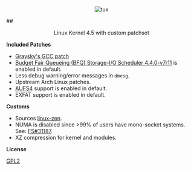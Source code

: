 
<p align="center">
  <img src="http://i.imgur.com/BbD1jGBl.jpg" alt="tux"/>
</p>

##<p align="center">Linux Kernel 4.5 with custom patchset<br/></p>

**Included Patches**

 - [Graysky's GCC patch](https://github.com/graysky2/kernel_gcc_patch)
 - [Budget Fair Queueing (BFQ) Storage-I/O Scheduler 4.4.0-v7r11](http://algo.ing.unimo.it/people/paolo/disk_sched/sources.php) is enabled in default.
 - Less debug warning/error messages in `dmesg`.
 - Upstream Arch Linux patches.
 - [AUFS4](http://aufs.sourceforge.net/) support is enabled in default.
 - EXFAT support is enabled in default.
 
**Customs**

 - Sources [linux-zen](https://github.com/zen-kernel/zen-kernel).
 - NUMA is disabled since >99% of users have mono-socket systems. See: [FS#31187](https://bugs.archlinux.org/task/31187).
 - XZ compression for kernel and modules.

**License**

[GPL2](https://www.gnu.org/licenses/gpl-2.0.txt)
